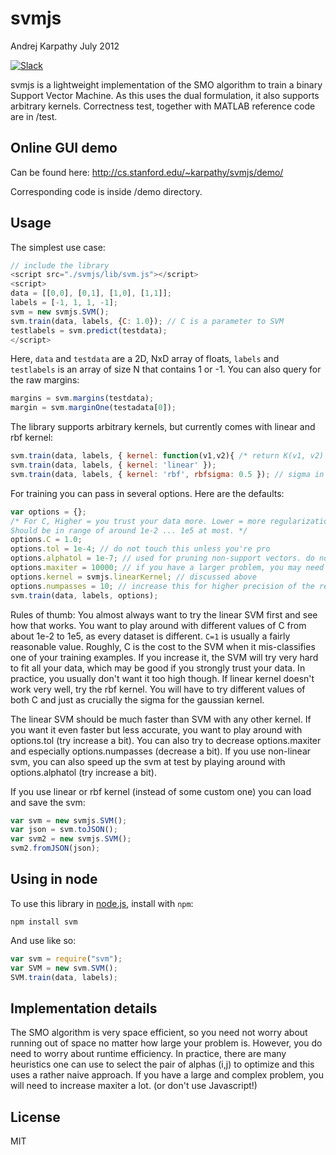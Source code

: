 # svmjs
Andrej Karpathy
July 2012

[![Slack](https://slack.bri.im/badge.svg)](https://slack.bri.im)

svmjs is a lightweight implementation of the SMO algorithm to train a binary
Support Vector Machine. As this uses the dual formulation, it also supports
arbitrary kernels. Correctness test, together with MATLAB reference code
are in /test.

## Online GUI demo

Can be found here: http://cs.stanford.edu/~karpathy/svmjs/demo/

Corresponding code is inside /demo directory.

## Usage

The simplest use case:
```javascript
// include the library
<script src="./svmjs/lib/svm.js"></script>
<script>
data = [[0,0], [0,1], [1,0], [1,1]];
labels = [-1, 1, 1, -1];
svm = new svmjs.SVM();
svm.train(data, labels, {C: 1.0}); // C is a parameter to SVM
testlabels = svm.predict(testdata);
</script>
```
Here, `data` and `testdata` are a 2D, NxD array of floats, `labels` and `testlabels`
is an array of size N that contains 1 or -1. You can also query for the raw margins:
```javascript
margins = svm.margins(testdata);
margin = svm.marginOne(testadata[0]);
```

The library supports arbitrary kernels, but currently comes with linear and rbf kernel:
```javascript
svm.train(data, labels, { kernel: function(v1,v2){ /* return K(v1, v2) */} }); // arbitrary function
svm.train(data, labels, { kernel: 'linear' });
svm.train(data, labels, { kernel: 'rbf', rbfsigma: 0.5 }); // sigma in the gaussian kernel = 0.5
```

For training you can pass in several options. Here are the defaults:
```javascript
var options = {};
/* For C, Higher = you trust your data more. Lower = more regularization.
Should be in range of around 1e-2 ... 1e5 at most. */
options.C = 1.0;
options.tol = 1e-4; // do not touch this unless you're pro
options.alphatol = 1e-7; // used for pruning non-support vectors. do not touch unless you're pro
options.maxiter = 10000; // if you have a larger problem, you may need to increase this
options.kernel = svmjs.linearKernel; // discussed above
options.numpasses = 10; // increase this for higher precision of the result. (but slower)
svm.train(data, labels, options);
```

Rules of thumb: You almost always want to try the linear SVM first and see how that works. You want
to play around with different values of C from about 1e-2 to 1e5, as every dataset is different. `C=1`
is usually a fairly reasonable value. Roughly, C is the cost to the SVM when it mis-classifies one of your
training examples. If you increase it, the SVM will try very hard to fit all your data, which may be good
if you strongly trust your data. In practice, you usually don't want it too high though. If linear kernel 
doesn't work very well, try the rbf kernel. You will have to try different values of both C and just as crucially the sigma for the gaussian kernel. 

The linear SVM should be much faster than SVM with any other kernel. If you want it even faster 
but less accurate, you want to play around with options.tol (try increase a bit). You can also try to
decrease options.maxiter and especially options.numpasses (decrease a bit). 
If you use non-linear svm, you can also speed up the svm at test by playing around with 
options.alphatol (try increase a bit).

If you use linear or rbf kernel (instead of some custom one) you can load and save the svm:
```javascript
var svm = new svmjs.SVM();
var json = svm.toJSON();
var svm2 = new svmjs.SVM();
svm2.fromJSON(json);
```

## Using in node
To use this library in [node.js](http://nodejs.org/), install with `npm`:

```
npm install svm
```

And use like so:

```javascript
var svm = require("svm");
var SVM = new svm.SVM();
SVM.train(data, labels);
```

## Implementation details
The SMO algorithm is very space efficient, so you need not worry about
running out of space no matter how large your problem is. However, you do need to
worry about runtime efficiency. In practice, there are many heuristics one can
use to select the pair of alphas (i,j) to optimize and this uses a rather naive
approach. If you have a large and complex problem, you will need to increase
maxiter a lot. (or don't use Javascript!)

## License
MIT
